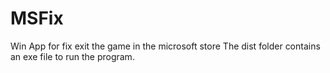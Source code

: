 # MSFix
Win App for fix exit the game in the microsoft store
The dist folder contains an exe file to run the program.
